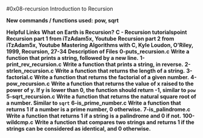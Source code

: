 #0x08-recursion Introduction to Recursion

**New commands / functions used:**
**pow, sqrt**

**Helpful Links**
**What on Earth is Recursion?**
**C - Recursion tutorialspoint**
**Recursion part 1 from iTzAdam5x, Youtube**
**Recursion part 2 from iTzAdam5x, Youtube**
**Mastering Algorithms with C, Kyle Loudon, O'Riley, 1999, Recursion, 27-34**
**Description of Files**
**0-puts_recursion.c**
**Write a function that prints a string, followed by a new line.**
**1-print_rev_recursion.c**
**Write a function that prints a string, in reverse.**
**2-strlen_recursion.c**
**Write a function that returns the length of a string.**
**3-factorial.c**
**Write a function that returns the factorial of a given number.**
**4-pow_recursion.c**
**Write a function that returns the value of x raised to the power of y. If y is lower than 0, the function should return -1, similar to ``pow``**
**5-sqrt_recursion.c**
**Write a function that returns the natural square root of a number. Similar to ``sqrt``**
**6-is_prime_number.c**
**Write a function that returns 1 if a number is a prime number, 0 otherwise.**
**7-is_palindrome.c**
**Write a function that returns 1 if a string is a palindrome and 0 if not.**
**100-wildcmp.c**
**Write a function that compares two strings and returns 1 if the strings can be considered as identical, and 0 otherwise.**
